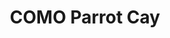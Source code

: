 ---
title:			"COMO Parrot Cay"
post_path:	2018-04-21-turks-and-caicos-como-parrot-cay
date_start:	2018/04/21
date_end:		2018/04/23
lat:        21.6940
lon:        -72.9114
metadata:
  - year: 2018
  - type: hotel
  - countries:
      - Turks and Caicos
  - continents:
      - North America
  - regions:
      - Caribbean
photos:
  - ext:		01.jpg
    class:	vertical
    text:   "COMO Parrot Cay · Turks and Caicos Islands"
---